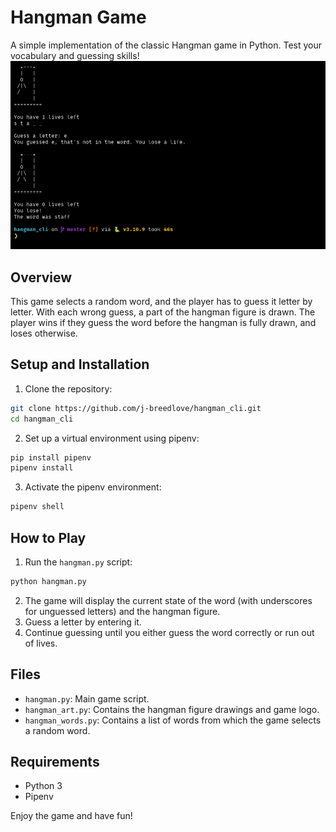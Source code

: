 
# Hangman Game

A simple implementation of the classic Hangman game in Python. Test your vocabulary and guessing skills!
![hangman.png](hangman.png)
## Overview

This game selects a random word, and the player has to guess it letter by letter. With each wrong guess, a part of the hangman figure is drawn. The player wins if they guess the word before the hangman is fully drawn, and loses otherwise.

## Setup and Installation

1. Clone the repository:
```bash
git clone https://github.com/j-breedlove/hangman_cli.git
cd hangman_cli
```

2. Set up a virtual environment using pipenv:
```bash
pip install pipenv
pipenv install
```

3. Activate the pipenv environment:
```bash
pipenv shell
```

## How to Play

1. Run the `hangman.py` script:
```bash
python hangman.py
```

2. The game will display the current state of the word (with underscores for unguessed letters) and the hangman figure.
3. Guess a letter by entering it.
4. Continue guessing until you either guess the word correctly or run out of lives.

## Files

- `hangman.py`: Main game script.
- `hangman_art.py`: Contains the hangman figure drawings and game logo.
- `hangman_words.py`: Contains a list of words from which the game selects a random word.

## Requirements

- Python 3
- Pipenv

Enjoy the game and have fun!
